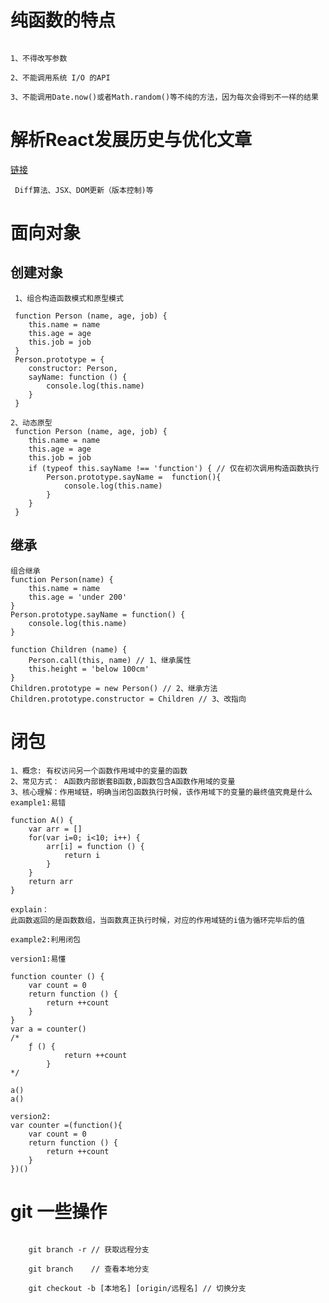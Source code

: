 # 纯函数的特点

```

1、不得改写参数

2、不能调用系统 I/O 的API

3、不能调用Date.now()或者Math.random()等不纯的方法，因为每次会得到不一样的结果

```

# 解析React发展历史与优化文章
[链接](http://mp.weixin.qq.com/s?__biz=MjM5MTA1MjAxMQ==&mid=2651227848&idx=1&sn=536dcf60dd2d9df86d4092bd4c2cef9e&chksm=bd495f4c8a3ed65af05a1624ea14de8712afa3c22298965744e27871d5b6665f57c5a6b3dcf2&mpshare=1&scene=23&srcid=0227GgxfKZvSFM39mIvEsqRf#rd)
```
 Diff算法、JSX、DOM更新（版本控制)等
```





# 面向对象

##  创建对象

```
 1、组合构造函数模式和原型模式

 function Person (name, age, job) {
    this.name = name
    this.age = age
    this.job = job
 }
 Person.prototype = {
    constructor: Person,
    sayName: function () {
        console.log(this.name)
    }
 }

2、动态原型
 function Person (name, age, job) {
    this.name = name
    this.age = age
    this.job = job
    if (typeof this.sayName !== 'function') { // 仅在初次调用构造函数执行
        Person.prototype.sayName =  function(){
            console.log(this.name)
        }
    }
 }

```

##  继承
```
组合继承
function Person(name) {
    this.name = name
    this.age = 'under 200'
}
Person.prototype.sayName = function() {
    console.log(this.name)
}

function Children (name) {
    Person.call(this, name) // 1、继承属性
    this.height = 'below 100cm'
}
Children.prototype = new Person() // 2、继承方法
Children.prototype.constructor = Children // 3、改指向

```

# 闭包
```
1、概念: 有权访问另一个函数作用域中的变量的函数
2、常见方式： A函数内部嵌套B函数,B函数包含A函数作用域的变量
3、核心理解：作用域链，明确当闭包函数执行时候，该作用域下的变量的最终值究竟是什么
example1:易错

function A() {
    var arr = []
    for(var i=0; i<10; i++) {
        arr[i] = function () {
            return i
        }
    }
    return arr
}

explain：
此函数返回的是函数数组，当函数真正执行时候，对应的作用域链的i值为循环完毕后的值

example2:利用闭包

version1:易懂

function counter () {
    var count = 0
    return function () {
        return ++count
    }
}
var a = counter()
/*
    ƒ () {
            return ++count
        }
*/

a()
a()

version2:
var counter =(function(){
    var count = 0
    return function () {
        return ++count
    }
})()
```


# git 一些操作

```

	git branch -r // 获取远程分支

	git branch 	  // 查看本地分支

	git checkout -b [本地名] [origin/远程名] // 切换分支

```